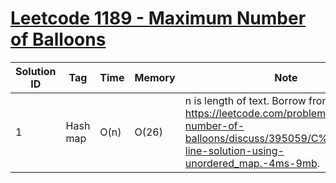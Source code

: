 # [Leetcode 1189 - Maximum Number of Balloons](https://leetcode.com/problems/maximum-number-of-balloons/)

| Solution ID | Tag | Time | Memory | Note |
| ----------- | --- | ---- | ------ | ---- |
| 1 | Hash map | O(n) | O(26) | n is length of text. Borrow from <https://leetcode.com/problems/maximum-number-of-balloons/discuss/395059/C%2B%2B-3-line-solution-using-unordered_map.-4ms-9mb>. |
